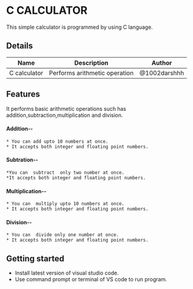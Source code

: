 C CALCULATOR
============
  This simple calculator is programmed  by using C language.
  
  Details
  -------

Name | Description |  Author
---|---|---
C calculator |  Performs arithmetic operation| @1002darshhh


  
 Features
 --------
   It performs basic arithmetic operations such has addition,subtraction,multiplication and division.
  
  #### Addition--
    * You can add upto 10 numbers at once.
    * It accepts both integer and floating point numbers.
 
 #### Subtration--
    *You can  subtract  only two number at once.
    *It accepts both integer and floating point numbers.
  
  #### Multiplication--
    * You can  multiply upto 10 numbers at once.
    * It accepts both integer and floating point numbers.
  
  #### Division--
    * You can  divide only one number at once.
    * It accepts both integer and floating point numbers.
    
 Getting started  
 --------------
 * Install latest version of visual studio code.
 * Use command prompt or terminal of VS code to run program.
 
